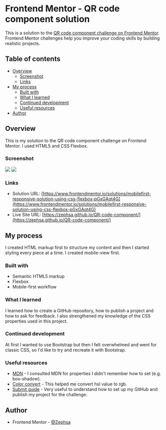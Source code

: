 # Frontend Mentor - QR code component solution

This is a solution to the [QR code component challenge on Frontend Mentor](https://www.frontendmentor.io/challenges/qr-code-component-iux_sIO_H). Frontend Mentor challenges help you improve your coding skills by building realistic projects. 

## Table of contents

- [Overview](#overview)
  - [Screenshot](#screenshot)
  - [Links](#links)
- [My process](#my-process)
  - [Built with](#built-with)
  - [What I learned](#what-i-learned)
  - [Continued development](#continued-development)
  - [Useful resources](#useful-resources)
- [Author](#author)

## Overview
This is my solution to the QR code component challenge on Frontend Mentor. I used HTML5 and CSS Flexbox.

### Screenshot

![](/desktop_screenshot.JPG)
![](/mobile_screenshot.JPG)

### Links

- Solution URL: [https://www.frontendmentor.io/solutions/mobilefirst-responsive-solution-using-css-flexbox-pGxGAqt4G](https://www.frontendmentor.io/solutions/mobilefirst-responsive-solution-using-css-flexbox-pGxGAqt4G)
- Live Site URL: [https://zephsa.github.io/QR-code-component/](https://zephsa.github.io/QR-code-component/)

## My process

I created HTML markup first to structure my content and then I started styling every piece at a time. I created mobile-view first.

### Built with

- Semantic HTML5 markup
- Flexbox
- Mobile-first workflow

### What I learned

I learned how to create a GitHub repository, how to publish a project and how to ask for feedback. I also strengthened my knowledge of the CSS properties used in this project.

### Continued development

At first I wanted to use Bootstrap but then I felt overwhelmed and went for classic CSS, so I'd like to try and recreate it with Bootstrap.

### Useful resources

- [MDN](https://developer.mozilla.org/) - I consulted MDN for properties I didn't remember how to set (e.g. box-shadow).
- [Color convert](https://www.rapidtables.com/convert/color/hsl-to-rgb.html) - This helped me convert hsl value to rgb.
- [Submit guide](https://medium.com/frontend-mentor/a-complete-guide-to-submitting-solutions-on-frontend-mentor-ac6384162248) - Very useful to understand how to set up my GitHub and publish my project for the challenge.

## Author

- Frontend Mentor - [@Zephsa](https://www.frontendmentor.io/profile/Zephsa)
